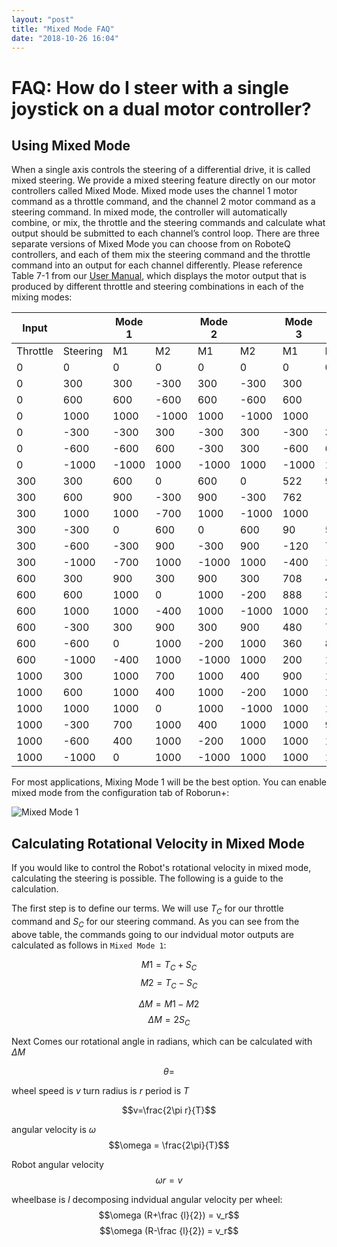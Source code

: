 ```yaml
---
layout: "post"
title: "Mixed Mode FAQ"
date: "2018-10-26 16:04"
---
```

# FAQ: How do I steer with a single joystick on a dual motor controller?

## Using Mixed Mode

When a single axis controls the steering of a differential drive, it is called mixed steering. We provide a mixed steering feature directly on our motor controllers called Mixed Mode. Mixed mode uses the channel 1 motor command as a throttle command, and the channel 2 motor command as a steering command. In mixed mode, the controller will automatically combine, or mix, the throttle and the steering commands and calculate what output should be submitted to each channel’s control loop. There are three separate versions of Mixed Mode you can choose from on RoboteQ controllers, and each of them mix the steering command and the throttle command into an output for each channel differently. Please reference Table 7-1 from our [User Manual], which displays the motor output that is produced by different throttle and steering combinations in each of the mixing modes:

|  Input   |          | Mode 1 |       | Mode 2 |       | Mode 3 |       |
|----------|----------|--------|-------|--------|-------|--------|-------|
| Throttle | Steering | M1     | M2    | M1     | M2    | M1     | M2    |
| 0        | 0        | 0      | 0     | 0      | 0     | 0      | 0     |
| 0        | 300      | 300    | -300  | 300    | -300  | 300    | -300  |
| 0        | 600      | 600    | -600  | 600    | -600  | 600    | -600  |
| 0        | 1000     | 1000   | -1000 | 1000   | -1000 | 1000   | -1000 |
| 0        | -300     | -300   | 300   | -300   | 300   | -300   | 300   |
| 0        | -600     | -600   | 600   | -300   | 300   | -600   | 600   |
| 0        | -1000    | -1000  | 1000  | -1000  | 1000  | -1000  | 1000  |
| 300      | 300      | 600    | 0     | 600    | 0     | 522    | 90    |
| 300      | 600      | 900    | -300  | 900    | -300  | 762    | -120  |
| 300      | 1000     | 1000   | -700  | 1000   | -1000 | 1000   | -400  |
| 300      | -300     | 0      | 600   | 0      | 600   | 90     | 522   |
| 300      | -600     | -300   | 900   | -300   | 900   | -120   | 762   |
| 300      | -1000    | -700   | 1000  | -1000  | 1000  | -400   | 1000  |
| 600      | 300      | 900    | 300   | 900    | 300   | 708    | 480   |
| 600      | 600      | 1000   | 0     | 1000   | -200  | 888    | 360   |
| 600      | 1000     | 1000   | -400  | 1000   | -1000 | 1000   | 200   |
| 600      | -300     | 300    | 900   | 300    | 900   | 480    | 708   |
| 600      | -600     | 0      | 1000  | -200   | 1000  | 360    | 888   |
| 600      | -1000    | -400   | 1000  | -1000  | 1000  | 200    | 1000  |
| 1000     | 300      | 1000   | 700   | 1000   | 400   | 900    | 1000  |
| 1000     | 600      | 1000   | 400   | 1000   | -200  | 1000   | 1000  |
| 1000     | 1000     | 1000   | 0     | 1000   | -1000 | 1000   | 1000  |
| 1000     | -300     | 700    | 1000  | 400    | 1000  | 1000   | 900   |
| 1000     | -600     | 400    | 1000  | -200   | 1000  | 1000   | 1000  |
| 1000     | -1000    | 0      | 1000  | -1000  | 1000  | 1000   | 1000  |



For most applications, Mixing Mode 1 will be the best option.
You can enable mixed mode from the configuration tab of Roborun+:

![](FAQ_Images/Mixed_Mode_Robroun.png "Mixed Mode 1")


## Calculating Rotational Velocity in Mixed Mode

If you would like to control the Robot's rotational velocity in mixed mode, calculating the steering is possible. The following is a guide to the calculation.

The first step is to define our terms. We will use $T_C$ for our throttle command and $S_C$ for our steering command. As you can see from the above table, the commands going to our indvidual motor outputs are calculated as follows in `Mixed Mode 1`:


$$M1 = T_C + S_C $$
$$M2 = T_C - S_C $$

$$\Delta M = M1 - M2 $$
$$\Delta M = 2S_C $$

Next Comes our rotational angle in radians, which can be calculated with $\Delta M$

$$\theta = $$



wheel speed is $v$ turn radius is $r$ period is $T$

$$v=\frac{2\pi r}{T}$$



angular velocity is $\omega$
$$\omega = \frac{2\pi}{T}$$

Robot angular velocity
$$\omega r= v $$

wheelbase is $l$
decomposing indvidual angular velocity per wheel:
$$\omega (R+\frac {l}{2}) = v_r$$
$$\omega (R-\frac {l}{2}) = v_r$$


<!-- FAQ Reference List -->

[User Manual]:https://www.roboteq.com/index.php/docman/motor-controllers-documents-and-files/documentation/user-manual/272-roboteq-controllers-user-manual-v17/file "User Manual"

[Differential Drive Kinematics]: http://www8.cs.umu.se/kurser/5DV122/HT13/material/Hellstrom-ForwardKinematics.pdf

[Differential Drive Dynamics]: https://www.omicsonline.org/open-access/dynamic-modelling-of-differentialdrive-mobile-robots-using-lagrange-and-newtoneuler-methodologies-a-unified-framework-2168-9695.1000107.pdf
